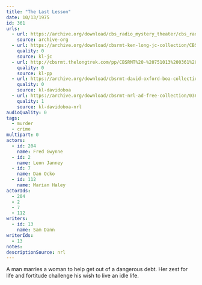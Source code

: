 ```yaml
---
title: "The Last Lesson"
date: 10/13/1975
id: 361
urls: 
  - url: https://archive.org/download/cbs_radio_mystery_theater/cbs_radio_mystery_theater-0351-0400.zip/cbs_radio_mystery_theater-0351-0400%2Fcbsrmt_0361_the_last_lesson.mp3
    source: archive-org
  - url: https://archive.org/download/cbsrmt-ken-long-jc-collection/CBSRMT - 751013 0361 The Last Lesson vbr fb2_jc.mp3
    quality: 0
    source: kl-jc
  - url: http://cbsrmt.thelongtrek.com/pp/CBSRMT%20-%20751013%200361%20The%20Last%20Lesson_pp.mp3
    quality: 0
    source: kl-pp
  - url: https://archive.org/download/cbsrmt-david-oxford-boa-collection/CBSRMT-751013-0361-The-Last-Lesson-(128-44)_WBBM-JE-{BoA}.mp3
    quality: 0
    source: kl-davidoboa
  - url: https://archive.org/download/cbsrmt-nrl-ad-free-collection/0361%20CBSRMT-751013-0361-The-Last-Lesson-(128-44)_WBBM-JE-%7BBoA%7D%20(no%20ads).mp3
    quality: 1
    source: kl-davidoboa-nrl
audioQuality: 0
tags: 
  - murder
  - crime
multipart: 0
actors:  
  - id: 204
    name: Fred Gwynne  
  - id: 2
    name: Leon Janney  
  - id: 7
    name: Dan Ocko  
  - id: 112
    name: Marian Haley
actorIds:  
  - 204  
  - 2  
  - 7  
  - 112
writers:  
  - id: 13
    name: Sam Dann
writerIds:  
  - 13
notes: 
descriptionSource: nrl
---
```

A man marries a woman to help get out of a dangerous debt. Her zest for life and fortitude challenge his wish to live an idle life.